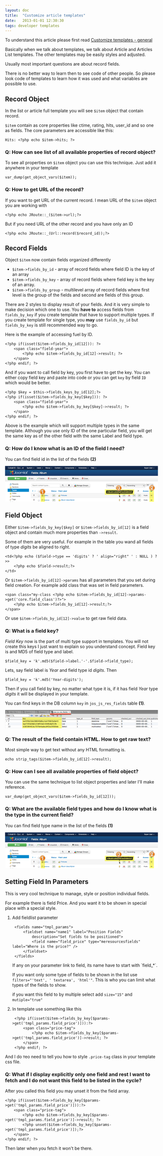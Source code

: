 ```yaml
---
layout: doc
title:  "Customize article templates"
date:   2013-01-01 12:30:30
tags: developer templates
---
```


<div class="alert">To understand this article please first read <a href="/en/cobalt/custom-templates-general/">Customize templates - general</a></div>

Basically when we talk about templates, we talk about Article and Articles List templates. The other templates may be easily styles and adjusted. 

Usually most important questions are about record fields.

<div class="alert alert-success">There is no better way to learn then to see code of other people. So please look code of templates to learn how it was used and what variables are possible to use.</div>

## Record Object

In the list or article full template you will see `$item` object that contain record.

`$item` contain as core properties like ctime, rating, hits, user_id and so one as fields. The core parameters are accessible like this:

	Hits: <?php echo $item->hits; ?>

### Q: How can see list of all available properties of record object?

To see all properties on `$item` object you can use this technique. Just add it anywhere in your template

	var_dump(get_object_vars($item));

### Q: How to get URL of the record?

If you want to get URL of the current record. I mean URL of the `$item` object you are working with

	<?php echo JRoute::_($item->url);?>

But if you need URL of the other record and you have only an ID

	<?php echo JRoute::_(Url::record($record_id));?>


## Record Fields

Object `$item` now contain fields organized differently

- `$item->fields_by_id` - array of record fields where field ID is the key of an array
- `$item->fields_by_key` - array of record fields where field key is the key of an array. 
- `$item->fields_by_group` - multilevel array of record fields where first level is the group of the fields and second are fields of this group.

There are 2 styles to display result of your fields. And it is very simple to make decision which one to use. You **have to** access fields from `fields_by_key` if you create template that have to support multiple types. If you create template for single type, you **may** use `fields_by_id` but `fields_by_key` is still recommended way to go.

Here is the example of accessing fuel by ID.

	<?php if(isset($item->fields_by_id[12])): ?>
		<span class="field-year">
			<?php echo $item->fields_by_id[12]->result; ?>
		</span>
	<?php endif; ?> 

And if you want to call field by key, you first have to get the key. You can either copy field key and paste into code or you can get `key` by field `ID` which would be better.

	<?php $key = $this->fields_keys_by_id[12];?>
	<?php if(isset($item->fields_by_key[$key])): ?>
		<span class="field-year">
			<?php echo $item->fields_by_key[$key]->result; ?>
		</span>
	<?php endif; ?> 

Above is the example which will support multiple types in the same template. Although you use only ID of the one particular field, you will get the same key as of the other field with the same Label and field type.

### Q: How do I know what is an ID of the field I need?

You can find field id in the list of the fields **(2)**

![Type and id](/assets/img/screenshots/typeandid.png)

## Field Object

Either `$item->fields_by_key[$key]` or `$item->fields_by_id[12]` is a field object and contain much more properties than `->result`.

Some of them are very useful. For example in the table you wand all fields of type _digits_ be aligned to right.

	<td<?php echo ($field->type == 'digits' ? ' align="right" ' : NULL ) ?>>
		<?php echo $field->result;?>
	</td>

Or `$item->fields_by_id[12]->params` has all parameters that you set during field creation. For example add class that was set in field parameters.

	<span class="my-class <?php echo $item->fields_by_id[12]->params->get('core.field_class')?>">
		<?php echo $item->fields_by_id[12]->result;?>
	</span>

Or use `$item->fields_by_id[12]->value` to get raw field data.

### Q: What is a field key?

_Field Key_ now is the part of multi type support in templates. You will not create this keys I just want to explain so you understand concept. Field key is and MD5 of field type and label.

	$field_key = 'k'.md5($field->label.'-'.$field->field_type); 

Lets, say field label is _Year_ and field type id _digits_. Then 

	$field_key = 'k'.md5('Year-digits'); 

Then if you call field by key, no matter what type it is, if it has field _Year_ type _digits_ it will be displayed in your template.

You can find keys in the DB column `key` in `jos_js_res_fields` table **(1)**.

![Field key](/assets/img/screenshots/fieldkey.png)

### Q: The result of the field contain HTML. How to get raw text?

Most simple way to get text without any HTML formatting is.

	echo strip_tags($item->fields_by_id[12]->result);

### Q: How can I see all available properties of field object?

You can use the same technique to list object properties and later I'll make reference.

	var_dump(get_object_vars($item->fields_by_id[12]));
	
### Q: What are the available field types and how do I know what is the type in the current field?

You can find field type name in the list of the fields **(1)**

![Type and id](/assets/img/screenshots/typeandid.png)

## Setting Field In Parameters

This is very cool technique to manage, style or position individual fields.

For example there is field Price. And you want it to be shown in special place with a special style.

1. Add fieldlist parameter
	
		<fields name="tmpl_params">
			<fieldset name="name1" label="Position Fields" 
				description="Set fields to be positioned">
				<field name="field_price" type="meresourcesfields" label="Where is the price?" />
			</fieldset>
		</fields>
		
	<div class="alert alert-info">If any on your parameter link to field, its name have to start with `field_*`.</div>
	
	If you want only some type of fields to be shown in the list use `filters="'text', ' textarea', 'html'"`. This is who you can limit what types of the fields to show.
	
	if you want this field to by multiple select add `size="15"` and `mutiple="true"`

2. In template use something like this

		<?php if(isset($item->fields_by_key[$params->get('tmpl_params.field_price')])):?>
			<span class="price-tag">
				<?php echo $item->fields_by_key[$params->get('tmpl_params.field_price')]->result; ?>
			</span>
		<?php endif; ?>
	
And I do теo need to tell you how to style `.price-tag` class in your template css file.

### Q: What if I display explicitly only one field and rest I want to fetch and I do not want this field to be listed in the cycle?

After you called this field you may unset it from the field array.

	<?php if(isset($item->fields_by_key[$params->get('tmpl_params.field_price')])):?>
		<span class="price-tag">
	  		<?php echo $item->fields_by_key[$params->get('tmpl_params.field_price')]->result; ?>
	  		<?php unset($item->fields_by_key[$params->get('tmpl_params.field_price')]);?>
		</span>
	<?php endif; ?>

Then later when you fetch it won't be there.

